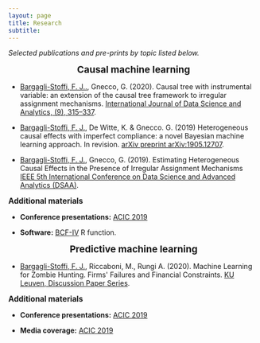 ```yaml
---
layout: page
title: Research
subtitle: 
---
```


_Selected publications and pre-prints by topic listed below._

<center> <strong style="font-size: 135%;"> Causal machine learning </strong> </center>

+ <u>Bargagli-Stoffi, F. J..</u>, Gnecco, G. (2020). Causal tree with instrumental variable: an extension of the causal tree framework to irregular assignment mechanisms. <a href="https://link.springer.com/article/10.1007/s41060-019-00187-z"> International Journal of Data Science and Analytics, (9), 315–337</a>.

+ <u>Bargagli-Stoffi, F. J.</u>, De Witte, K. & Gnecco. G. (2019) Heterogeneous causal effects with imperfect compliance: a novel Bayesian machine learning approach. In revision. <a href=https://arxiv.org/abs/1905.12707> arXiv preprint arXiv:1905.12707</a>. 

+ <u>Bargagli-Stoffi, F. J.</u>, Gnecco, G. (2019). Estimating Heterogeneous Causal Effects in the Presence of Irregular Assignment Mechanisms <a href="https://ieeexplore.ieee.org/document/8631451">IEEE 5th International Conference on Data Science and Advanced Analytics (DSAA)</a>.

<strong style="font-size: 110%;"> Additional materials </strong> 

+ **Conference presentations:** <a href="https://isabelfulcher.github.io/img/jsm2017.pdf">ACIC 2019</a>

+ **Software:** <a href="https://github.com/fbargaglistoffi/BCF-IV">BCF-IV</a> R function.

<center> <strong style="font-size: 135%;"> Predictive machine learning </strong> </center>
&NewLine;
&NewLine;

+ <u>Bargagli-Stoffi, F. J.</u>, Riccaboni, M., Rungi A. (2020). Machine Learning for Zombie Hunting. Firms' Failures and Financial Constraints. <a href="https://papers.ssrn.com/sol3/papers.cfm?abstract_id=3588410">KU Leuven, Discussion Paper Series</a>.

<strong style="font-size: 110%;"> Additional materials </strong> 

+ **Conference presentations:** <a href="https://isabelfulcher.github.io/img/jsm2017.pdf">ACIC 2019</a>

+ **Media coverage:** <a href="https://isabelfulcher.github.io/img/jsm2017.pdf">ACIC 2019</a>


